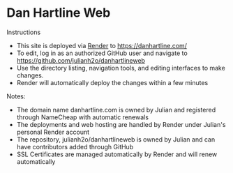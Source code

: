 Dan Hartline Web
==========

Instructions
* This site is deployed via [Render](https://render.com/) to https://danhartline.com/
* To edit, log in as an authorized GitHub user and navigate to https://github.com/julianh2o/danhartlineweb
* Use the directory listing, navigation tools, and editing interfaces to make changes.
* Render will automatically deploy the changes within a few minutes

Notes:
* The domain name danhartline.com is owned by Julian and registered through NameCheap with automatic renewals
* The deployments and web hosting are handled by Render under Julian's personal Render account
* The repository, julianh2o/danhartlineweb is owned by Julian and can have contributors added through GitHub
* SSL Certificates are managed automatically by Render and will renew automatically